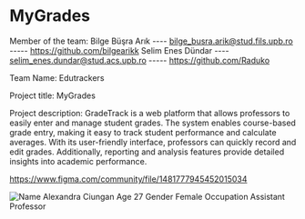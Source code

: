 # MyGrades

Member of the team:
Bilge Büşra Arık  ---- bilge_busra.arik@stud.fils.upb.ro  -----  https://github.com/bilgearikk
Selim Enes Dündar  ----  selim_enes.dundar@stud.acs.upb.ro   -----   https://github.com/Raduko

Team Name:
Edutrackers

Project title:
MyGrades

Project description:
GradeTrack is a web platform that allows professors to easily enter and manage student grades. The system enables course-based grade entry, making it easy to track student performance and calculate averages. With its user-friendly interface, professors can quickly record and edit grades. Additionally, reporting and analysis features provide detailed insights into academic performance.


[https://www.figma.com/community/file/1481777945452015034 ](https://www.figma.com/design/XVJ4Nal9rQc2ojmwHGv9pi/MyGrades-(Community)?node-id=0-1&p=f&t=fgrR5zEf4qVsj6hP-0)


![Name Alexandra Ciungan Age 27 Gender Female Occupation Assistant Professor](https://github.com/user-attachments/assets/4f606389-26cb-4241-be85-36a66243ed65)

